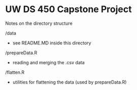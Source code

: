 # UW DS 450 Capstone Project

Notes on the directory structure

/data
 - see README.MD inside this directory
 
/prepareData.R
 - reading and merging the .csv data
 
/flatten.R
 - utilities for flattening the data (used by prepareData.R)
